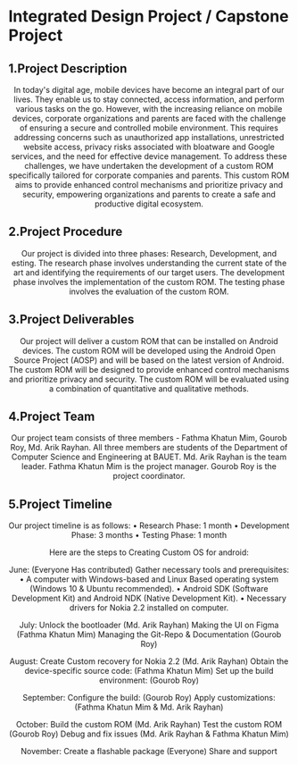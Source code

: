 # Integrated Design Project / Capstone Project

## 1.Project Description
<p><center>In today's digital age, mobile devices have become an integral part of our lives. They enable us to stay connected, access information, and perform various tasks on the go. However, with the increasing reliance on mobile devices, corporate organizations and parents are faced with the challenge of ensuring a secure and controlled mobile environment. This requires addressing concerns such as unauthorized app installations, unrestricted website access, privacy risks associated with bloatware and Google services, and the need for effective device management. To address these challenges, we have undertaken the development of a custom ROM specifically tailored for corporate companies and parents. This custom ROM aims to provide enhanced control mechanisms and prioritize privacy and security, empowering organizations and parents to create a safe and productive digital ecosystem.</center></p>

## 2.Project Procedure
<p><center>Our project is divided into three phases: Research, Development, and esting. The research phase involves understanding the current state of the art and identifying the requirements of our target users. The development phase involves the implementation of the custom ROM. The testing phase involves the evaluation of the custom ROM.</center></p>

## 3.Project Deliverables
<p><center>Our project will deliver a custom ROM that can be installed on Android devices. The custom ROM will be developed using the Android Open Source Project (AOSP) and will be based on the latest version of Android. The custom ROM will be designed to provide enhanced control mechanisms and prioritize privacy and security. The custom ROM will be evaluated using a combination of quantitative and qualitative methods.</center></p>

## 4.Project Team
<p><center>Our project team consists of three members - Fathma Khatun Mim, Gourob Roy, Md. Arik Rayhan. All three members are students of the Department of Computer Science and Engineering at BAUET. Md. Arik Rayhan is the team leader. Fathma Khatun Mim is the project manager. Gourob Roy is the project coordinator.
</center></p>

## 5.Project Timeline
<p><center>Our project timeline is as follows:
•	Research Phase: 1 month
•	Development Phase: 3 months
•	Testing Phase: 1 month

Here are the steps to Creating Custom OS for android:

June: (Everyone Has contributed)
Gather necessary tools and prerequisites:
    •	A computer with Windows-based and Linux Based operating system (Windows 10 & Ubuntu recommended).
    •	Android SDK (Software Development Kit) and Android NDK (Native Development Kit).
    •	Necessary drivers for Nokia 2.2 installed on computer.

July:
Unlock the bootloader (Md. Arik Rayhan)
Making the UI on Figma (Fathma Khatun Mim)
Managing the Git-Repo & Documentation (Gourob Roy)

August:
Create Custom recovery for Nokia 2.2 (Md. Arik Rayhan)
Obtain the device-specific source code: (Fathma Khatun Mim)
Set up the build environment: (Gourob Roy)

September:
Configure the build: (Gourob Roy)
Apply customizations: (Fathma Khatun Mim & Md. Arik Rayhan)

October:
Build the custom ROM (Md. Arik Rayhan)
Test the custom ROM (Gourob Roy)
Debug and fix issues (Md. Arik Rayhan & Fathma Khatun Mim)

November:
Create a flashable package (Everyone)
Share and support
</center></p>

